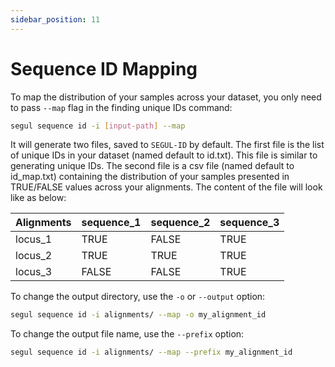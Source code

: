 ```yaml
---
sidebar_position: 11
---
```


# Sequence ID Mapping

To map the distribution of your samples across your dataset, you only need to pass `--map` flag in the finding unique IDs command:

```bash
segul sequence id -i [input-path] --map
```

It will generate two files, saved to `SEGUL-ID` by default. The first file is the list of unique IDs in your dataset (named default to id.txt). This file is similar to generating unique IDs. The second file is a csv file (named default to id_map.txt) containing the distribution of your samples presented in TRUE/FALSE values across your alignments. The content of the file will look like as below:

| Alignments | sequence_1 | sequence_2 | sequence_3 |
| ---------- | ---------- | ---------- | ---------- |
| locus_1    | TRUE       | FALSE      | TRUE       |
| locus_2    | TRUE       | TRUE       | TRUE       |
| locus_3    | FALSE      | FALSE      | TRUE       |

To change the output directory, use the `-o` or `--output` option:

```Bash
segul sequence id -i alignments/ --map -o my_alignment_id
```

To change the output file name, use the `--prefix` option:

```Bash
segul sequence id -i alignments/ --map --prefix my_alignment_id
```
